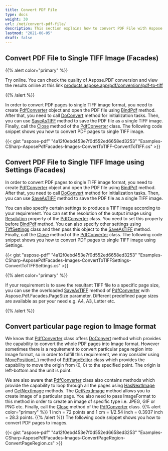 ```yaml
---
title: Convert PDF File
type: docs
weight: 30
url: /net/convert-pdf-file/
description: This section explains how to convert PDF File with Aspose.PDF Facades using PdfConverter class.
lastmod: "2021-06-05"
draft: false
---
```


## Convert PDF File to Single TIFF Image (Facades)

{{% alert color="primary" %}}

Try online. You can check the quality of Aspose.PDF conversion and view the results online at this link [products.aspose.app/pdf/conversion/pdf-to-tiff](https://products.aspose.app/pdf/conversion/pdf-to-tiff)

{{% /alert %}}

In order to convert PDF pages to single TIFF image format, you need to create [PdfConverter](https://apireference.aspose.com/pdf/net/aspose.pdf.facades/pdfconverter) object and open the PDF file using [BindPdf](https://apireference.aspose.com/pdf/net/aspose.pdf.facades/facade/methods/bindpdf/index) method. After that, you need to call [DoConvert](https://apireference.aspose.com/pdf/net/aspose.pdf.facades/pdfconverter/methods/doconvert) method for initialization tasks. Then, you can use [SaveAsTIFF](https://apireference.aspose.com/pdf/net/aspose.pdf.facades.pdfconverter/saveastiff/methods/6) method to save the PDF file as a single TIFF image. Finally, call the [Close](https://apireference.aspose.com/pdf/net/aspose.pdf.facades/pdfconverter/methods/close) method of the [PdfConverter](https://apireference.aspose.com/pdf/net/aspose.pdf.facades/pdfconverter) class. The following code snippet shows you how to convert PDF pages to single TIFF image.

{{< gist "aspose-pdf" "4a12f0ebd453e7f0d552ed6658ed3253" "Examples-CSharp-AsposePdfFacades-Images-ConvertToTIFF-ConvertToTIFF.cs" >}}

## Convert PDF File to Single TIFF Image using Settings (Facades)

In order to convert PDF pages to single TIFF image format, you need to create [PdfConverter](https://apireference.aspose.com/pdf/net/aspose.pdf.facades/pdfconverter) object and open the PDF file using [BindPdf](https://apireference.aspose.com/pdf/net/aspose.pdf.facades/facade/methods/bindpdf/index) method. After that, you need to call [DoConvert](https://apireference.aspose.com/pdf/net/aspose.pdf.facades/pdfconverter/methods/doconvert) method for initialization tasks. Then, you can use [SaveAsTIFF](https://apireference.aspose.com/pdf/net/aspose.pdf.facades.pdfconverter/saveastiff/methods/6) method to save the PDF file as a single TIFF image.

You can also specify certain settings to produce a TIFF image according to your requirement. You can set the resolution of the output image using [Resolution](https://apireference.aspose.com/pdf/net/aspose.pdf.devices/resolution/properties/index) property of the [PdfConverter](https://apireference.aspose.com/pdf/net/aspose.pdf.facades/pdfconverter) class. You need to set this property before [BindPdf](https://apireference.aspose.com/pdf/net/aspose.pdf.facades/facade/methods/bindpdf/index) method. You can also specify other settings using [TiffSettings](https://apireference.aspose.com/pdf/net/aspose.pdf.devices/tiffsettings) class and then pass this object to the [SaveAsTIFF](https://apireference.aspose.com/pdf/net/aspose.pdf.facades.pdfconverter/saveastiff/methods/6) method. Finally, call the [Close](https://apireference.aspose.com/pdf/net/aspose.pdf.facades/pdfconverter/methods/close) method of the [PdfConverter](https://apireference.aspose.com/pdf/net/aspose.pdf.facades/pdfconverter) class. The following code snippet shows you how to convert PDF pages to single TIFF image using Settings.

{{< gist "aspose-pdf" "4a12f0ebd453e7f0d552ed6658ed3253" "Examples-CSharp-AsposePdfFacades-Images-ConvertToTIFFSettings-ConvertToTIFFSettings.cs" >}}

{{% alert color="primary" %}}

If your requirement is to save the resultant TIFF file to a specific page size, you can use the overloaded [SaveAsTIFF](https://apireference.aspose.com/pdf/net/aspose.pdf.facades.pdfconverter/saveastiff/methods/6) method of [PdfConverter](https://apireference.aspose.com/pdf/net/aspose.pdf.facades/pdfconverter) with Aspose.Pdf.Facades.PageSize parameter. Different predefined page sizes are available as per your need e.g. A4, A3, Letter etc.

{{% /alert %}}

## Convert particular page region to Image format

We know that [PdfConverter](https://apireference.aspose.com/pdf/net/aspose.pdf.facades/pdfconverter) class offers [DoConvert](https://apireference.aspose.com/pdf/net/aspose.pdf.facades/pdfconverter/methods/doconvert) method which provides the capability to convert the whole PDF pages into Image format. However sometimes there is a requirement to convert particular page region into Image format, so in order to fulfill this requirement, we may consider using [MovePosition(..)](https://apireference.aspose.com/pdf/net/aspose.pdf.facades/pdfpageeditor/methods/moveposition) method of [PdfPageEditor](https://apireference.aspose.com/pdf/net/aspose.pdf.facades/pdfpageeditor) class which provides the capability to move the origin from (0, 0) to the specified point. The origin is left-bottom and the unit is point.

We are also aware that [PdfConverter](https://apireference.aspose.com/pdf/net/aspose.pdf.facades/pdfconverter) class also contains methods which provide the capability to loop through all the pages using [HasNextImage](https://apireference.aspose.com/pdf/net/aspose.pdf.facades/pdfconverter/methods/hasnextimage) and [GetNextImage](https://apireference.aspose.com/pdf/net/aspose.pdf.facades.pdfconverter/getnextimage/methods/6) methods. The [GetNextImage](https://apireference.aspose.com/pdf/net/aspose.pdf.facades.pdfconverter/getnextimage/methods/6) method allows you to create image of a particular page. You also need to pass ImageFormat to this method in order to create an image of specific type i.e. JPEG, GIF or PNG etc. Finally, call the [Close](https://apireference.aspose.com/pdf/net/aspose.pdf.facades/pdfconverter/methods/close) method of the [PdfConverter](https://apireference.aspose.com/pdf/net/aspose.pdf.facades/pdfconverter) class.
{{% alert color="primary" %}}
1 inch = 72 points and 1 cm = 1/2.54 inch = 0.3937 inch = 28.3 points.
{{% /alert %}}
The following code snippet shows you how to convert PDF pages to images.

{{< gist "aspose-pdf" "4a12f0ebd453e7f0d552ed6658ed3253" "Examples-CSharp-AsposePdfFacades-Images-ConvertPageRegion-ConvertPageRegion.cs" >}}

